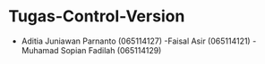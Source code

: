 # Tugas-Control-Version
- Aditia Juniawan Parnanto (065114127)  -Faisal Asir (065114121) - Muhamad Sopian Fadilah (065114129)
